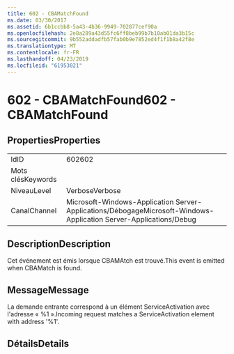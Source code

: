 ```yaml
---
title: 602 - CBAMatchFound
ms.date: 03/30/2017
ms.assetid: 6b1ccbb8-5a43-4b36-9949-702877cef90a
ms.openlocfilehash: 2e8a289a43d55fc6ff8beb99b7b10ab01da3b15c
ms.sourcegitcommit: 9b552addadfb57fab0b9e7852ed4f1f1b8a42f8e
ms.translationtype: MT
ms.contentlocale: fr-FR
ms.lasthandoff: 04/23/2019
ms.locfileid: "61953021"
---
```

# <a name="602---cbamatchfound"></a><span data-ttu-id="3f6d9-102">602 - CBAMatchFound</span><span class="sxs-lookup"><span data-stu-id="3f6d9-102">602 - CBAMatchFound</span></span>
## <a name="properties"></a><span data-ttu-id="3f6d9-103">Properties</span><span class="sxs-lookup"><span data-stu-id="3f6d9-103">Properties</span></span>  
  
|||  
|-|-|  
|<span data-ttu-id="3f6d9-104">Id</span><span class="sxs-lookup"><span data-stu-id="3f6d9-104">ID</span></span>|<span data-ttu-id="3f6d9-105">602</span><span class="sxs-lookup"><span data-stu-id="3f6d9-105">602</span></span>|  
|<span data-ttu-id="3f6d9-106">Mots clés</span><span class="sxs-lookup"><span data-stu-id="3f6d9-106">Keywords</span></span>||  
|<span data-ttu-id="3f6d9-107">Niveau</span><span class="sxs-lookup"><span data-stu-id="3f6d9-107">Level</span></span>|<span data-ttu-id="3f6d9-108">Verbose</span><span class="sxs-lookup"><span data-stu-id="3f6d9-108">Verbose</span></span>|  
|<span data-ttu-id="3f6d9-109">Canal</span><span class="sxs-lookup"><span data-stu-id="3f6d9-109">Channel</span></span>|<span data-ttu-id="3f6d9-110">Microsoft-Windows-Application Server-Applications/Débogage</span><span class="sxs-lookup"><span data-stu-id="3f6d9-110">Microsoft-Windows-Application Server-Applications/Debug</span></span>|  
  
## <a name="description"></a><span data-ttu-id="3f6d9-111">Description</span><span class="sxs-lookup"><span data-stu-id="3f6d9-111">Description</span></span>  
 <span data-ttu-id="3f6d9-112">Cet événement est émis lorsque CBAMAtch est trouvé.</span><span class="sxs-lookup"><span data-stu-id="3f6d9-112">This event is emitted when CBAMatch is found.</span></span>  
  
## <a name="message"></a><span data-ttu-id="3f6d9-113">Message</span><span class="sxs-lookup"><span data-stu-id="3f6d9-113">Message</span></span>  
 <span data-ttu-id="3f6d9-114">La demande entrante correspond à un élément ServiceActivation avec l'adresse « %1 ».</span><span class="sxs-lookup"><span data-stu-id="3f6d9-114">Incoming request matches a ServiceActivation element with address '%1'.</span></span>  
  
## <a name="details"></a><span data-ttu-id="3f6d9-115">Détails</span><span class="sxs-lookup"><span data-stu-id="3f6d9-115">Details</span></span>
